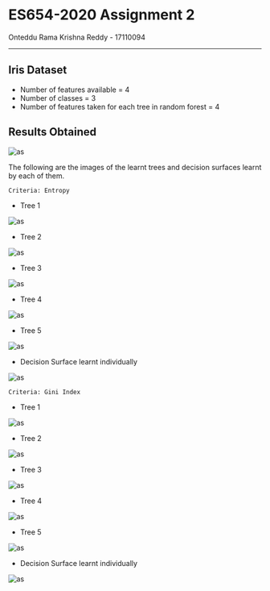 # ES654-2020 Assignment 2

Onteddu Rama Krishna Reddy - 17110094

------


Iris Dataset
----
- Number of features available = 4
- Number of classes = 3
- Number of features taken for each tree in random forest = 4

Results Obtained
---

![as](Images\rf.png)

The following are the images of the learnt trees and decision surfaces learnt by each of them.

    Criteria: Entropy

 - Tree 1

 ![as](Images\tr11.png)

 - Tree 2

 ![as](Images\tr12.png)

 - Tree 3

 ![as](Images\tr13.png)

 - Tree 4

 ![as](Images\tr14.png)

 - Tree 5

 ![as](Images\tr15.png)

 - Decision Surface learnt individually

 ![as](Images\tr1.png)

    Criteria: Gini Index

  - Tree 1

 ![as](Images\tr21.png)

 - Tree 2

 ![as](Images\tr22.png)

 - Tree 3

 ![as](Images\tr23.png)

 - Tree 4

 ![as](Images\tr24.png)

 - Tree 5

 ![as](Images\tr25.png)

  - Decision Surface learnt individually

 ![as](Images\tr2.png)